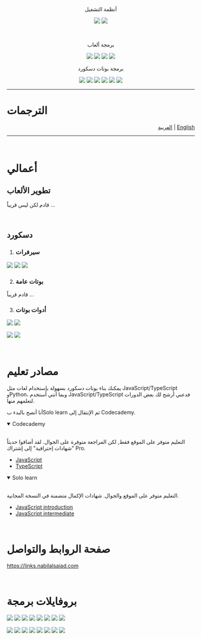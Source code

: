 <div align="center">

أنظمة التشغيل

![](https://img.shields.io/badge/windows-%230078D6.svg?&style=for-the-badge&logo=windows&logoColor=white)
![](https://img.shields.io/badge/Android-3DDC84?style=for-the-badge&logo=android&logoColor=white)

<br>

برمجة ألعاب

![](https://img.shields.io/badge/Unity-FFFFFF?logo=unity&logoColor=100000)
![](https://img.shields.io/badge/C%23-purple?logo=csharp&logoColor=white)
![](https://img.shields.io/badge/Visual%20studio-5C2D91?logo=visual%20studio&logoColor=white)
![](https://img.shields.io/badge/Plastic%20SCM-orange?logo=plastic%20scm&logoColor=white)

برمجة بوتات دسكورد

![](https://img.shields.io/badge/Node.js-339933?logo=nodedotjs&logoColor=white)
![](https://img.shields.io/badge/JavaScript-323330?logo=javascript&logoColor=F7DF1E)
![](https://img.shields.io/badge/TypeScript-007ACC?logo=typescript&logoColor=white)
![](https://img.shields.io/badge/VSCode-0078D4?logo=visual%20studio%20code&logoColor=white)
![](https://img.shields.io/badge/npm-CB3837?logo=npm&logoColor=white)
![](https://img.shields.io/badge/GitHub-100000?logo=github&logoColor=white)

</div>

---

# الترجمات

<div align="right">

[العربية](README.md) | [English](README.en.md)

</div>

---

<br>

# أعمالي

## تطوير الألعاب

قادم لكن ليس قريباً ...

<br>

## دسكورد

1. ### سيرفرات

[![](https://dcbadge.vercel.app/api/server/saudign?style=flat)](https://discord.gg/saudign)
[![](https://dcbadge.vercel.app/api/server/sPfG5RR6A4?style=flat)](https://discord.gg/sPfG5RR6A4)
[![](https://dcbadge.vercel.app/api/server/Jfd6GbqMhw?style=flat)](https://discord.gg/Jfd6GbqMhw)

2. ### بوتات عامة

قادم قريباً ...

3. ### أدوات بوتات


[![](https://img.shields.io/badge/halfbot-white?logo=GitHub&logoColor=black)](https://github.com/DisQada/halfbot)
[![](https://img.shields.io/badge/pathfinder-white?logo=GitHub&logoColor=black)](https://github.com/DisQada/pathfinder)

[![](https://img.shields.io/badge/halfbot-white?logo=npm)](https://www.npmjs.com/package/@disqada/halfbot)
[![](https://img.shields.io/badge/pathfinder-white?logo=npm)](https://www.npmjs.com/package/@disqada/pathfinder)

<br>

# مصادر تعليم

يمكنك بناء بوتات دسكورد بسهولة بإستخدام لغات مثل JavaScript/TypeScript وPython، وبما أنني أستخدم JavaScript/TypeScript فدعني أرشح لك بعض الدورات لتعلمهم منها.

أنا أنصح بالبدء بSolo learn ثم الإنتقال إلى Codecademy.

<details open="open">
<summary>Codecademy</summary>

<br>

التعليم متوفر على الموقع فقط, لكن المراجعة متوفرة على الجوال.
لقد أضافوا حديثاً "شهادات إحترافية" إلى إشتراك Pro.

-   <a href="https://www.pntra.com/t/2-468117-294213-213588" target="_blank" rel="sponsored">JavaScript</a>
-   <a href="https://www.pntra.com/t/2-468138-294213-213588" target="_blank" rel="sponsored">TypeScript</a>

</details>

<details open="open">
<summary>Solo learn</summary>

<br>

التعليم متوفر على الموقع والجوال.
شهادات الإكمال متضمنة في النسخة المجانية.

-   <a href="https://www.sololearn.com/learn/courses/javascript-introduction" target="_blank">JavaScript introduction</a>
-   <a href="https://www.sololearn.com/learn/courses/javascript-intermediate" target="_blank">JavaScript intermediate</a>

</details>

<br>

# صفحة الروابط والتواصل

https://links.nabilalsaiad.com

<br>

# بروفايلات برمجة

[![](https://img.shields.io/badge/github-black?logo=github&logoColor=white)](https://github.com/Nabil-Alsaiad)
[![](https://img.shields.io/badge/npm-black?logo=npm&logoColor=white)](https://www.npmjs.com/~nabil_alsaiad)
[![](https://img.shields.io/badge/Solo%20learn-black?logo=sololearn&logoColor=white)](https://www.sololearn.com/profile/17032869)
[![](https://img.shields.io/badge/Free%20code%20camp-black?logo=freecodecamp&logoColor=white)](https://www.freecodecamp.org/Nabil_Alsaiad)
[![](https://img.shields.io/badge/Codecademy-black?logo=codecademy&logoColor=white)](https://www.codecademy.com/profiles/Nabil_Alsaiad)
[![](https://img.shields.io/badge/Exercism-black?logo=exercism&logoColor=white)](https://exercism.org/profiles/Nabil-Alsaiad)
[![](https://img.shields.io/badge/Hacker%20rank-black?logo=hackerrank&logoColor=white)](https://www.hackerrank.com/Nabil_Alsaiad)
[![](https://img.shields.io/badge/Codingame-black?logo=codingame&logoColor=white)](https://www.codingame.com/profile/c76e910d186faa93e6d05766fe135ba36322535)

[![](https://img.shields.io/badge/github-white?logo=github&logoColor=black)](https://github.com/Nabil-Alsaiad)
[![](https://img.shields.io/badge/npm-white?logo=npm&logoColor=black)](https://www.npmjs.com/~nabil_alsaiad)
[![](https://img.shields.io/badge/Solo%20learn-white?logo=sololearn&logoColor=black)](https://www.sololearn.com/profile/17032869)
[![](https://img.shields.io/badge/Free%20code%20camp-white?logo=freecodecamp&logoColor=black)](https://www.freecodecamp.org/Nabil_Alsaiad)
[![](https://img.shields.io/badge/Codecademy-white?logo=codecademy&logoColor=black)](https://www.codecademy.com/profiles/Nabil_Alsaiad)
[![](https://img.shields.io/badge/Exercism-white?logo=exercism&logoColor=black)](https://exercism.org/profiles/Nabil-Alsaiad)
[![](https://img.shields.io/badge/Hacker%20rank-white?logo=hackerrank&logoColor=black)](https://www.hackerrank.com/Nabil_Alsaiad)
[![](https://img.shields.io/badge/Codingame-white?logo=codingame&logoColor=black)](https://www.codingame.com/profile/c76e910d186faa93e6d05766fe135ba36322535)
